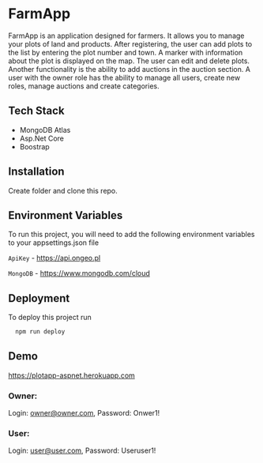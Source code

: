 
# FarmApp

FarmApp is an application designed for farmers. It allows you to manage your plots of land and products. After registering, the user can add plots to the list by entering the plot number and town. A marker with information about the plot is displayed on the map. The user can edit and delete plots. 
Another functionality is the ability to add auctions in the auction section. 
A user with the owner role has the ability to manage all users, create new roles, manage auctions and create categories. 



## Tech Stack

- MongoDB Atlas  
- Asp.Net Core  
- Boostrap  




## Installation

Create folder and clone this repo. 

    
## Environment Variables

To run this project, you will need to add the following environment variables to your appsettings.json file

`ApiKey` - https://api.ongeo.pl

`MongoDB` - https://www.mongodb.com/cloud


## Deployment

To deploy this project run

```bash
  npm run deploy
```


## Demo

https://plotapp-aspnet.herokuapp.com

### Owner:  
Login: owner@owner.com, Password: Onwer1!   
### User:  
Login: user@user.com, Password: Useruser1!